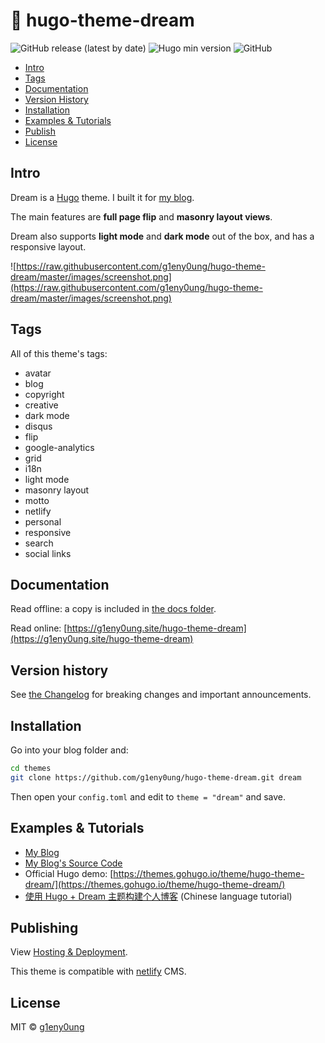 # 🌱 hugo-theme-dream

![GitHub release (latest by date)](https://img.shields.io/github/v/release/g1eny0ung/hugo-theme-dream)
![Hugo min version](https://img.shields.io/badge/hugo--min--version-0.57.2-important)
![GitHub](https://img.shields.io/github/license/g1eny0ung/hugo-theme-dream)


- [Intro](#intro)
- [Tags](#tags)
- [Documentation](#documentation)
- [Version History](#version-history)
- [Installation](#installation)
- [Examples & Tutorials](#examples-&-tutorials)
- [Publish](#publish)
- [License](#license)

## Intro

Dream is a [Hugo](https://gohugo.io/) theme. I built it for [my blog](http://g1eny0ung.site).

The main features are **full page flip** and **masonry layout views**.

Dream also supports **light mode** and **dark mode** out of the box, and has a responsive layout.

![https://raw.githubusercontent.com/g1eny0ung/hugo-theme-dream/master/images/screenshot.png](https://raw.githubusercontent.com/g1eny0ung/hugo-theme-dream/master/images/screenshot.png)

## Tags
All of this theme's tags:

- avatar
- blog
- copyright
- creative
- dark mode
- disqus
- flip
- google-analytics
- grid
- i18n
- light mode
- masonry layout
- motto
- netlify
- personal
- responsive
- search
- social links

## Documentation

Read offline: a copy is included in [the docs folder](/docs).

Read online: [https://g1eny0ung.site/hugo-theme-dream](https://g1eny0ung.site/hugo-theme-dream)

## Version history
See [the Changelog](docs/CHANGELOG.md) for breaking changes and important announcements.

## Installation

Go into your blog folder and:

```bash
cd themes
git clone https://github.com/g1eny0ung/hugo-theme-dream.git dream
```

Then open your `config.toml` and edit to `theme = "dream"` and save.

## Examples & Tutorials

- [My Blog](https://g1eny0ung.site)
- [My Blog's Source Code](https://github.com/g1eny0ung/blog)
- Official Hugo demo: [https://themes.gohugo.io/theme/hugo-theme-dream/](https://themes.gohugo.io/theme/hugo-theme-dream/)
- [使用 Hugo + Dream 主题构建个人博客](https://guole.fun/posts/hugo-blog/) (Chinese language tutorial)

## Publishing

View [Hosting & Deployment](https://gohugo.io/hosting-and-deployment/).

This theme is compatible with [netlify]() CMS.

## License

MIT © [g1eny0ung](https://github.com/g1eny0ung)
